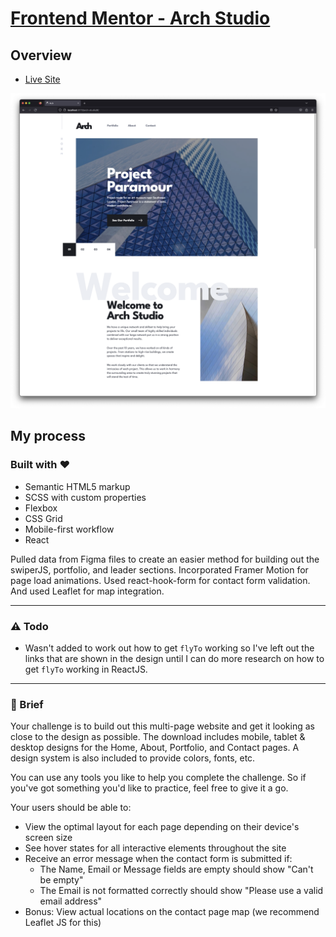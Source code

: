 # [Frontend Mentor - Arch Studio](https://www.frontendmentor.io/challenges/arch-studio-multipage-website-wNIbOFYR6)

## Overview

-   [Live Site](https://satrop.github.io/arch-studio/#/)

![](./arch.png)

## My process

### Built with ❤️

-   Semantic HTML5 markup
-   SCSS with custom properties
-   Flexbox
-   CSS Grid
-   Mobile-first workflow
-   React

Pulled data from Figma files to create an easier method for building out the swiperJS, portfolio, and leader sections. Incorporated Framer Motion for page load animations. Used react-hook-form for contact form validation. And used Leaflet for map integration.

---

### ⚠️ Todo

-   Wasn't added to work out how to get `flyTo` working so I've left out the links that are shown in the design until I can do more research on how to get `flyTo` working in ReactJS.

---

### 📝 Brief

Your challenge is to build out this multi-page website and get it looking as close to the design as possible. The download includes mobile, tablet & desktop designs for the Home, About, Portfolio, and Contact pages. A design system is also included to provide colors, fonts, etc.

You can use any tools you like to help you complete the challenge. So if you've got something you'd like to practice, feel free to give it a go.

Your users should be able to:

-   View the optimal layout for each page depending on their device's screen size
-   See hover states for all interactive elements throughout the site
-   Receive an error message when the contact form is submitted if:
    -   The Name, Email or Message fields are empty should show "Can't be empty"
    -   The Email is not formatted correctly should show "Please use a valid email address"
-   Bonus: View actual locations on the contact page map (we recommend Leaflet JS for this)
